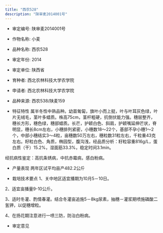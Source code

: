 ```yaml
---
title: "西农528"
description: "陕审麦2014001号"
---
```

* 审定编号:  陕审麦2014001号

*  作物名称:  小麦

*  品种名称:  西农528

*  审定年份:  2014

*  审定单位:  陕西省

* 育种者:  西北农林科技大学农学院

*  申请者:  西北农林科技大学农学院

*  品种来源:  西农538/陕麦159

*  特征特性
属半冬性中熟品种。幼苗匍匐，旗叶小而上挺，叶与叶耳灰色绿，叶片无绒毛，茎叶多蜡质。株高75cm，茎杆粗硬，抗倒伏能力强。穗层整齐，穗长方形，穗色绿，穗部蜡质。长芒，护颖白色、斜肩，护颖嘴延伸芒状，脊明显，穗长8cm左右，小穗排列紧密，小穗数18～22个，基部不孕小穗1～2个，中部小穗结实3～4粒，亩穗数50万左右，穗粒数31粒左右，千粒重43克左右。籽粒白色、角质，椭园型，腹沟浅，经品质分析：籽粒容重816g/L，蛋白质（干）15.2%，湿面筋33.3%，稳定时间3.1min。
经抗病性鉴定：高抗条锈病，中抗赤霉病，感白粉病。


*  产量表现
两年区试平均亩产482.2公斤

*  栽培技术要点
1、关中地区适宜播期为10月5－10日。
2、适宜亩播量9-10公斤。
3、适时冬灌、酌情春灌。结合冬灌亩追施5－8kg尿素，抽穗－灌浆期喷施磷酸二氢钾，以促穗增粒。
4、在扬花期注意进行一喷三防，防治白粉病。


*  审定意见

